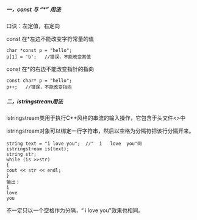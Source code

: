 ##### 一，const 与 “*” 用法

口诀：左定值，右定向

const 在*左边不能改变字符常量的值

```
char *const p = "hello";
p[1] = 'b';   //错误，不能改变其值
```

const 在*的右边不能改变指针的指向

```
const char* p = "hello";
p++;   //错误，不能改变指向
```

##### 二，istringstream用法

istringstream类用于执行C++风格的串流的输入操作，它包含于头文件<<sstream>>中

istringstream对象可以绑定一行字符串，然后以空格为分隔符把该行分隔开来。

```
string text = "i love you";  //"  i   love  you"同
istringstream is(text);
string str;
while (is >>str)
{
cout << str << endl;   
}
输出：
i
love
you
```

不一定只以一个空格作为分隔，“  i   love            you"效果也相同。